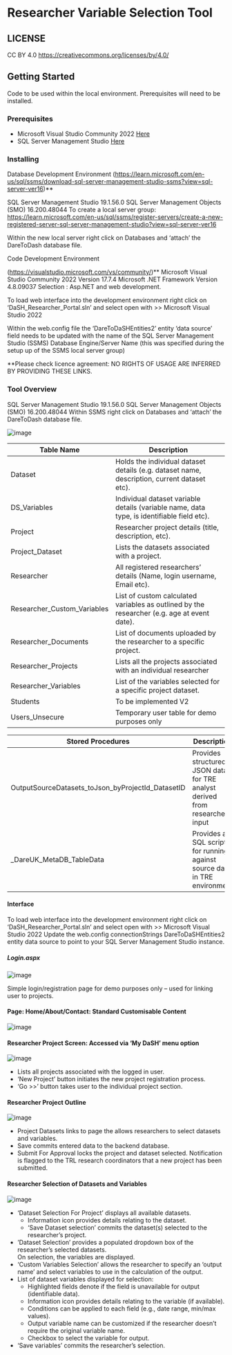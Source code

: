 # Researcher Variable Selection Tool


## LICENSE

CC BY 4.0 https://creativecommons.org/licenses/by/4.0/

## Getting Started

Code to be used within the local environment.  Prerequisites will need to be installed.

### Prerequisites

- Microsoft Visual Studio Community 2022 <a href="https://visualstudio.microsoft.com/vs/community/"> Here</a>
- SQL Server Management Studio <a href="https://learn.microsoft.com/en-us/sql/ssms/download-sql-server-management-studio-ssms?view=sql-server-ver16"> Here</a>


### Installing


Database Development Environment
(https://learn.microsoft.com/en-us/sql/ssms/download-sql-server-management-studio-ssms?view=sql-server-ver16)**

SQL Server Management Studio                                   19.1.56.0
SQL Server Management Objects (SMO)                            16.200.48044
To create a local server group:
https://learn.microsoft.com/en-us/sql/ssms/register-servers/create-a-new-registered-server-sql-server-management-studio?view=sql-server-ver16

Within the new local server right click on Databases and ‘attach’ the DareToDash database file.


Code Development Environment 

(https://visualstudio.microsoft.com/vs/community/)**
 Microsoft Visual Studio Community 2022 Version                17.7.4 
Microsoft .NET Framework Version                               4.8.09037 
Selection : Asp.NET and web development. 

To load web interface into the development environment right click on ‘DaSH_Researcher_Portal.sln’ and select open with >> Microsoft Visual Studio 2022 

Within the web.config file the <connectionStrings> ‘DareToDaSHEntities2’ entity ‘data source’ field needs to be updated with the name of the SQL Server Management Studio (SSMS) Database Engine/Server Name (this was specified during the setup up of the SSMS local server group) 

<add name="DareToDaSHEntities2" connectionString="metadata=res://*/EntityFramework.DareModel.csdl|res://*/EntityFramework.DareModel.ssdl|res://*/EntityFramework.DareModel.msl;provider=System.Data.SqlClient;provider connection string=&quot;data source= Database_Engine/Server_Name_GOES_HERE;initial catalog=DareToDaSH;integrated security=True;MultipleActiveResultSets=True;App=EntityFramework&quot;" providerName="System.Data.EntityClient" />


**Please check licence agreement: NO RIGHTS OF USAGE ARE INFERRED BY PROVIDING THESE LINKS. 

### Tool Overview

SQL Server Management Studio						19.1.56.0
SQL Server Management Objects (SMO)					16.200.48044
Within SSMS right click on Databases and ‘attach’ the DareToDash database file.

![image](https://github.com/user-attachments/assets/8dbb608e-cf49-4ad3-83d4-2a671ccc73e8)

Table Name | Description 
--- | --- 
Dataset |	Holds the individual dataset details (e.g. dataset name, description, current dataset etc).
DS_Variables|		Individual dataset variable details (variable name, data type, is identifiable field etc).
Project|	Researcher project details (title, description, etc).
Project_Dataset|	Lists the datasets associated with a project.
Researcher| 	All registered researchers’ details (Name, login username, Email etc).
Researcher_Custom_Variables|	List of custom calculated variables as outlined by the researcher (e.g. age at event date).
Researcher_Documents|	List of documents uploaded by the researcher to a specific project.
Researcher_Projects|	Lists all the projects associated with an individual researcher
Researcher_Variables|	List of the variables selected for a specific project dataset.
Students|	To be implemented V2
Users_Unsecure|	Temporary user table for demo purposes only

Stored Procedures | Description 
--- | --- 
OutputSourceDatasets_toJson_byProjectId_DatasetID | Provides structured JSON data for TRE analyst derived from researcher input
_DareUK_MetaDB_TableData |	Provides a SQL script for running against source data in TRE environment


#### Interface 

To load web interface into the development environment right click on ‘DaSH_Researcher_Portal.sln’ and select  open with >> Microsoft Visual Studio 2022 
Update the web.config  connectionStrings  DareToDaSHEntities2 entity data source to point to your SQL Server Management Studio instance.

##### Login.aspx

![image](https://github.com/user-attachments/assets/9fe76133-52a5-423c-86f9-1fe7d50ed985)


Simple login/registration page for demo purposes only – used for linking user to projects.

#### Page: Home/About/Contact: Standard Customisable Content

![image](https://github.com/user-attachments/assets/618065ee-04d2-4ff1-af70-67fd3eb5998b)

#### Researcher Project Screen: Accessed via ‘My DaSH’ menu option

![image](https://github.com/user-attachments/assets/9ea75600-f695-48ce-bb09-69e9d5f0762f)

*	Lists all projects associated with the logged in user.
*	‘New Project’ button initiates the new project registration process.
*	‘Go >>’ button takes user to the individual project section.

#### Researcher Project Outline 

![image](https://github.com/user-attachments/assets/fb7f7a48-c65a-4027-be57-274b6c2e8863)

* Project Datasets links to page the allows researchers to select datasets and variables.
* Save commits entered data to the backend database.
* Submit For Approval locks the project and dataset selected.  Notification is flagged to the TRL research coordinators that a new project has been submitted.

#### Researcher Selection of Datasets and Variables

![image](https://github.com/user-attachments/assets/af2515bd-3365-4274-a03e-3ff3b75c3633)


* ‘Dataset Selection For Project’ displays all available datasets.  
  - Information icon provides details relating to the dataset.  
  - ‘Save Dataset selection’ commits the dataset(s) selected to the researcher’s project.
* ’Dataset Selection’ provides a populated dropdown box of the researcher’s selected datasets.  
  On selection, the variables are displayed.
* ‘Custom Variables Selection’ allows the researcher to specify an ‘output name’ and select variables to use in the calculation of the output.
* List of dataset variables displayed for selection:  
  - Highlighted fields denote if the field is unavailable for output (identifiable data).  
  - Information icon provides details relating to the variable (if available).  
  - Conditions can be applied to each field (e.g., date range, min/max values).  
  - Output variable name can be customized if the researcher doesn’t require the original variable name.  
  - Checkbox to select the variable for output.
* ‘Save variables’ commits the researcher’s selection.




